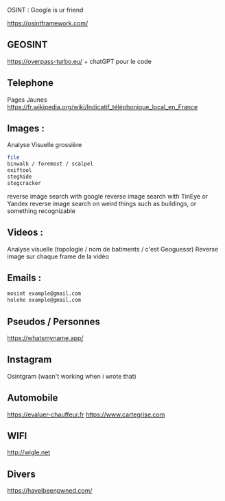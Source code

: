 OSINT : Google is ur friend

https://osintframework.com/

## GEOSINT

https://overpass-turbo.eu/ + chatGPT pour le code

## Telephone

Pages Jaunes
https://fr.wikipedia.org/wiki/Indicatif_téléphonique_local_en_France

## Images :

Analyse Visuelle grossière

```bash
file
binwalk / foremost / scalpel
exiftool
steghide
stegcracker
```
reverse image search with google
reverse image search with TinEye or Yandex
reverse image search on weird things such as buildings, or something recognizable

## Videos :
Analyse visuelle (topologie / nom de batiments / c'est Geoguessr)
Reverse image sur chaque frame de la vidéo


## Emails :
```bash
mosint example@gmail.com
holehe example@gmail.com
```

## Pseudos / Personnes
https://whatsmyname.app/



## Instagram
Osintgram (wasn't working when i wrote that)


## Automobile

https://evaluer-chauffeur.fr
https://www.cartegrise.com

## WIFI

http://wigle.net 

## Divers

https://haveibeenpwned.com/  

